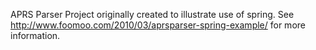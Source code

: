 APRS Parser
Project originally created to illustrate use of spring.
See http://www.foomoo.com/2010/03/aprsparser-spring-example/ for more information.